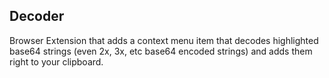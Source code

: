 ## Decoder

Browser Extension that adds a context menu item that decodes highlighted base64 strings (even 2x, 3x, etc base64 encoded strings) and adds them right to your clipboard. 